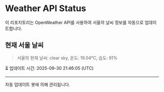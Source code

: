 
# Weather API Status

이 리포지토리는 OpenWeather API를 사용하여 서울의 날씨 정보를 자동으로 업데이트합니다.

## 현재 서울 날씨
> 서울의 현재 날씨: clear sky, 온도: 19.04°C, 습도: 91%

⏳ 업데이트 시간: 2025-09-30 21:46:05 (UTC)

---
자동 업데이트 봇에 의해 관리됩니다.
